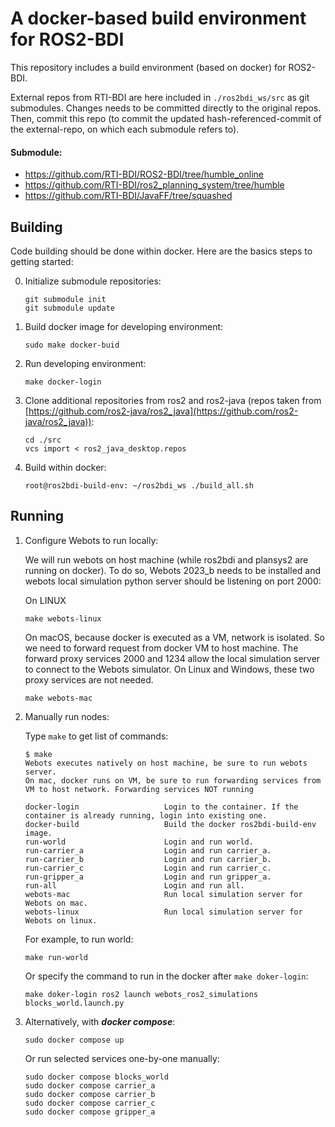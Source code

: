 
# A docker-based build environment for ROS2-BDI

This repository includes a build environment (based on docker) for ROS2-BDI.

External repos from RTI-BDI are here included in `./ros2bdi_ws/src` as git submodules. Changes needs to be committed directly to the original repos. Then, commit this repo (to commit the updated hash-referenced-commit of the external-repo, on which each submodule refers to).

#### Submodule:

 - https://github.com/RTI-BDI/ROS2-BDI/tree/humble_online
 - https://github.com/RTI-BDI/ros2_planning_system/tree/humble
 - https://github.com/RTI-BDI/JavaFF/tree/squashed



## Building
Code building should be done within docker. Here are the basics steps to getting started:

0. Initialize submodule repositories:
    ```console
    git submodule init
    git submodule update
    ```

1. Build docker image for developing environment:
    ```console
    sudo make docker-buid
    ```

2. Run developing environment:
    ```console
    make docker-login
    ```

3. Clone additional repositories from ros2 and ros2-java (repos taken from [https://github.com/ros2-java/ros2_java](https://github.com/ros2-java/ros2_java)):
    ```console
    cd ./src
    vcs import < ros2_java_desktop.repos
    ```

3. Build within docker:
    ```console
    root@ros2bdi-build-env: ~/ros2bdi_ws ./build_all.sh
    ```



## Running

1. Configure Webots to run locally:
    
    We will run webots on host machine (while ros2bdi and plansys2 are running on docker).
    To do so, Webots 2023_b needs to be installed and webots local simulation python server should be listening on port 2000:

    On LINUX
    ```console
    make webots-linux
    ```

    On macOS, because docker is executed as a VM, network is isolated. So we need to forward request from docker VM to host machine. The forward proxy services 2000 and 1234 allow the local simulation server to connect to the Webots simulator. On Linux and Windows, these two proxy services are not needed.
    ```console
    make webots-mac
    ```

2. Manually run nodes:

    Type `make` to get list of commands:

    ```console
    $ make
    Webots executes natively on host machine, be sure to run webots server.
    On mac, docker runs on VM, be sure to run forwarding services from VM to host network. Forwarding services NOT running

    docker-login                   Login to the container. If the container is already running, login into existing one.
    docker-build                   Build the docker ros2bdi-build-env image.
    run-world                      Login and run world.
    run-carrier_a                  Login and run carrier_a.
    run-carrier_b                  Login and run carrier_b.
    run-carrier_c                  Login and run carrier_c.
    run-gripper_a                  Login and run gripper_a.
    run-all                        Login and run all.
    webots-mac                     Run local simulation server for Webots on mac.
    webots-linux                   Run local simulation server for Webots on linux.
    ```

    For example, to run world:
    ```console
    make run-world
    ```
    
    Or specify the command to run in the docker after `make doker-login`:
    ```console
    make doker-login ros2 launch webots_ros2_simulations blocks_world.launch.py
    ```

3. Alternatively, with ***docker compose***:

    ```console
    sudo docker compose up
    ```
    
    Or run selected services one-by-one manually:
    ```console
    sudo docker compose blocks_world
    sudo docker compose carrier_a
    sudo docker compose carrier_b
    sudo docker compose carrier_c
    sudo docker compose gripper_a
    ```
